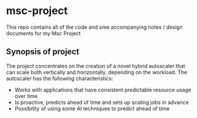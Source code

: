 # msc-project
This repo contains all of the code and sme accompanying notes / design documents for my Msc Project

## Synopsis of project
The project concentrates on the creation of a novel hybrid autoscaler that can scale both vertically and horizontally, depending on the workload. The autoscaler has the following characteristics:
 - Works with applications that have consistent predictable resource usage over time
 - Is proactive, predicts ahead of time and sets up scaling jobs in advance
 - Possibility of using some AI techniques to predict ahead of time

